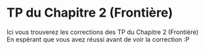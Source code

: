# TP du Chapitre 2 (Frontière)
Ici vous trouverez les corrections des TP du Chapitre 2 (Frontière)  
En espèrant que vous avez réussi avant de voir la correction :P  
